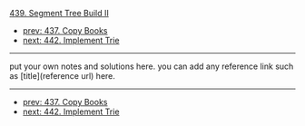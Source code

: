 [439. Segment Tree Build II](http://www.lintcode.com/problem/segment-tree-build-ii)

- [prev: 437. Copy Books](437-copy-books.md)
- [next: 442. Implement Trie](442-implement-trie.md)

---

put your own notes and solutions here.
you can add any reference link such as [title](reference url) here.

---

- [prev: 437. Copy Books](437-copy-books.md)
- [next: 442. Implement Trie](442-implement-trie.md)
